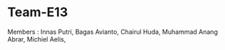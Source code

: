# Team-E13

Members : 
Innas Putri,
Bagas Avianto,
Chairul Huda,
Muhammad Anang Abrar,
Michiel Aelis,
